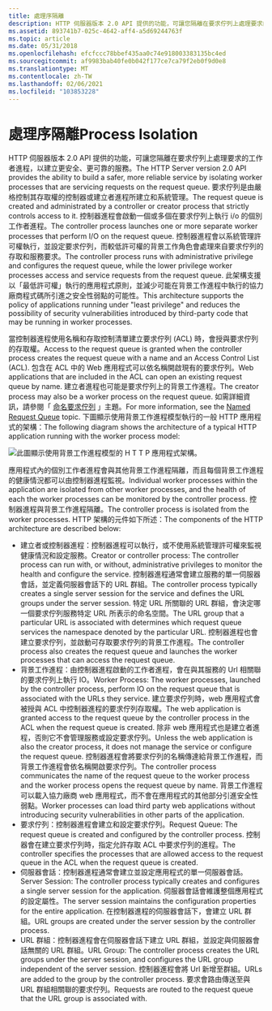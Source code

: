 ```yaml
---
title: 處理序隔離
description: HTTP 伺服器版本 2.0 API 提供的功能，可讓您隔離在要求佇列上處理要求的工作者進程，以建立更安全、更可靠的服務。
ms.assetid: 893741b7-025c-4642-aff4-a5d69244763f
ms.topic: article
ms.date: 05/31/2018
ms.openlocfilehash: efcfccc78bbef435aa0c74e918003383135bc4ed
ms.sourcegitcommit: af9983bab40fe0b042f177ce7ca79f2eb0f9d0e8
ms.translationtype: MT
ms.contentlocale: zh-TW
ms.lasthandoff: 02/06/2021
ms.locfileid: "103853228"
---
```

# <a name="process-isolation"></a><span data-ttu-id="184d0-103">處理序隔離</span><span class="sxs-lookup"><span data-stu-id="184d0-103">Process Isolation</span></span>

<span data-ttu-id="184d0-104">HTTP 伺服器版本 2.0 API 提供的功能，可讓您隔離在要求佇列上處理要求的工作者進程，以建立更安全、更可靠的服務。</span><span class="sxs-lookup"><span data-stu-id="184d0-104">The HTTP Server version 2.0 API provides the ability to build a safer, more reliable service by isolating worker processes that are servicing requests on the request queue.</span></span> <span data-ttu-id="184d0-105">要求佇列是由嚴格控制其存取權的控制器或建立者進程所建立和系統管理。</span><span class="sxs-lookup"><span data-stu-id="184d0-105">The request queue is created and administrated by a controller or creator process that strictly controls access to it.</span></span> <span data-ttu-id="184d0-106">控制器進程會啟動一個或多個在要求佇列上執行 i/o 的個別工作者進程。</span><span class="sxs-lookup"><span data-stu-id="184d0-106">The controller process launches one or more separate worker processes that perform I/O on the request queue.</span></span> <span data-ttu-id="184d0-107">控制器進程會以系統管理許可權執行，並設定要求佇列，而較低許可權的背景工作角色會處理來自要求佇列的存取和服務要求。</span><span class="sxs-lookup"><span data-stu-id="184d0-107">The controller process runs with administrative privilege and configures the request queue, while the lower privilege worker processes access and service requests from the request queue.</span></span> <span data-ttu-id="184d0-108">此架構支援以「最低許可權」執行的應用程式原則，並減少可能在背景工作進程中執行的協力廠商程式碼所引進之安全性弱點的可能性。</span><span class="sxs-lookup"><span data-stu-id="184d0-108">This architecture supports the policy of applications running under "least privilege" and reduces the possibility of security vulnerabilities introduced by third-party code that may be running in worker processes.</span></span>

<span data-ttu-id="184d0-109">當控制器進程使用名稱和存取控制清單建立要求佇列 (ACL) 時，會授與要求佇列的存取權。</span><span class="sxs-lookup"><span data-stu-id="184d0-109">Access to the request queue is granted when the controller process creates the request queue with a name and an Access Control List (ACL).</span></span> <span data-ttu-id="184d0-110">包含在 ACL 中的 Web 應用程式可以依名稱開啟現有的要求佇列。</span><span class="sxs-lookup"><span data-stu-id="184d0-110">Web applications that are included in the ACL can open an existing request queue by name.</span></span> <span data-ttu-id="184d0-111">建立者進程也可能是要求佇列上的背景工作進程。</span><span class="sxs-lookup"><span data-stu-id="184d0-111">The creator process may also be a worker process on the request queue.</span></span> <span data-ttu-id="184d0-112">如需詳細資訊，請參閱「 [命名要求佇列](named-request-queue.md) 」主題。</span><span class="sxs-lookup"><span data-stu-id="184d0-112">For more information, see the [Named Request Queue](named-request-queue.md) topic.</span></span> <span data-ttu-id="184d0-113">下圖顯示使用背景工作進程模型執行的一般 HTTP 應用程式的架構：</span><span class="sxs-lookup"><span data-stu-id="184d0-113">The following diagram shows the architecture of a typical HTTP application running with the worker process model:</span></span>

![此圖顯示使用背景工作進程模型的 H T T P 應用程式架構。](images/processisolation.png)

<span data-ttu-id="184d0-115">應用程式內的個別工作者進程會與其他背景工作進程隔離，而且每個背景工作進程的健康情況都可以由控制器進程監視。</span><span class="sxs-lookup"><span data-stu-id="184d0-115">Individual worker processes within the application are isolated from other worker processes, and the health of each the worker processes can be monitored by the controller process.</span></span> <span data-ttu-id="184d0-116">控制器進程與背景工作進程隔離。</span><span class="sxs-lookup"><span data-stu-id="184d0-116">The controller process is isolated from the worker processes.</span></span> <span data-ttu-id="184d0-117">HTTP 架構的元件如下所述：</span><span class="sxs-lookup"><span data-stu-id="184d0-117">The components of the HTTP architecture are described below:</span></span>

-   <span data-ttu-id="184d0-118">建立者或控制器進程：控制器進程可以執行，或不使用系統管理許可權來監視健康情況和設定服務。</span><span class="sxs-lookup"><span data-stu-id="184d0-118">Creator or controller process: The controller process can run with, or without, administrative privileges to monitor the health and configure the service.</span></span> <span data-ttu-id="184d0-119">控制器進程通常會建立服務的單一伺服器會話，並定義伺服器會話下的 URL 群組。</span><span class="sxs-lookup"><span data-stu-id="184d0-119">The controller process typically creates a single server session for the service and defines the URL groups under the server session.</span></span> <span data-ttu-id="184d0-120">特定 URL 所關聯的 URL 群組，會決定哪一個要求佇列服務特定 URL 所表示的命名空間。</span><span class="sxs-lookup"><span data-stu-id="184d0-120">The URL group that a particular URL is associated with determines which request queue services the namespace denoted by the particular URL.</span></span> <span data-ttu-id="184d0-121">控制器進程也會建立要求佇列，並啟動可存取要求佇列的背景工作進程。</span><span class="sxs-lookup"><span data-stu-id="184d0-121">The controller process also creates the request queue and launches the worker processes that can access the request queue.</span></span>
-   <span data-ttu-id="184d0-122">背景工作進程：由控制器進程啟動的工作者進程，會在與其服務的 Url 相關聯的要求佇列上執行 IO。</span><span class="sxs-lookup"><span data-stu-id="184d0-122">Worker Process: The worker processes, launched by the controller process, perform IO on the request queue that is associated with the URLs they service.</span></span> <span data-ttu-id="184d0-123">建立要求佇列時，web 應用程式會被授與 ACL 中控制器進程的要求佇列存取權。</span><span class="sxs-lookup"><span data-stu-id="184d0-123">The web application is granted access to the request queue by the controller process in the ACL when the request queue is created.</span></span> <span data-ttu-id="184d0-124">除非 web 應用程式也是建立者進程，否則它不會管理服務或設定要求佇列。</span><span class="sxs-lookup"><span data-stu-id="184d0-124">Unless the web application is also the creator process, it does not manage the service or configure the request queue.</span></span> <span data-ttu-id="184d0-125">控制器進程會將要求佇列的名稱傳達給背景工作進程，而背景工作進程會依名稱開啟要求佇列。</span><span class="sxs-lookup"><span data-stu-id="184d0-125">The controller process communicates the name of the request queue to the worker process and the worker process opens the request queue by name.</span></span> <span data-ttu-id="184d0-126">背景工作進程可以載入協力廠商 web 應用程式，而不會在應用程式的其他部分引進安全性弱點。</span><span class="sxs-lookup"><span data-stu-id="184d0-126">Worker processes can load third party web applications without introducing security vulnerabilities in other parts of the application.</span></span>
-   <span data-ttu-id="184d0-127">要求佇列：控制器進程會建立和設定要求佇列。</span><span class="sxs-lookup"><span data-stu-id="184d0-127">Request Queue: The request queue is created and configured by the controller process.</span></span> <span data-ttu-id="184d0-128">控制器會在建立要求佇列時，指定允許存取 ACL 中要求佇列的進程。</span><span class="sxs-lookup"><span data-stu-id="184d0-128">The controller specifies the processes that are allowed access to the request queue in the ACL when the request queue is created.</span></span>
-   <span data-ttu-id="184d0-129">伺服器會話：控制器進程通常會建立並設定應用程式的單一伺服器會話。</span><span class="sxs-lookup"><span data-stu-id="184d0-129">Server Session: The controller process typically creates and configures a single server session for the application.</span></span> <span data-ttu-id="184d0-130">伺服器會話會維護整個應用程式的設定屬性。</span><span class="sxs-lookup"><span data-stu-id="184d0-130">The server session maintains the configuration properties for the entire application.</span></span> <span data-ttu-id="184d0-131">在控制器進程的伺服器會話下，會建立 URL 群組。</span><span class="sxs-lookup"><span data-stu-id="184d0-131">URL groups are created under the server session by the controller process.</span></span>
-   <span data-ttu-id="184d0-132">URL 群組：控制器進程會在伺服器會話下建立 URL 群組，並設定與伺服器會話無關的 URL 群組。</span><span class="sxs-lookup"><span data-stu-id="184d0-132">URL Group: The controller process creates the URL groups under the server session, and configures the URL group independent of the server session.</span></span> <span data-ttu-id="184d0-133">控制器進程會將 Url 新增至群組。</span><span class="sxs-lookup"><span data-stu-id="184d0-133">URLs are added to the group by the controller process.</span></span> <span data-ttu-id="184d0-134">要求會路由傳送至與 URL 群組相關聯的要求佇列。</span><span class="sxs-lookup"><span data-stu-id="184d0-134">Requests are routed to the request queue that the URL group is associated with.</span></span>

 

 




